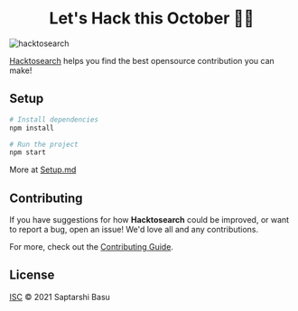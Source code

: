 <h1 align="center">Let's Hack this October 🐱‍👤</h1>

![hacktosearch](./public/hacktosearch.gif)

[Hacktosearch](https://hacktosearch.vercel.app) helps you find the best opensource contribution you can make!

## Setup

```sh
# Install dependencies
npm install

# Run the project
npm start
```

More at [Setup.md](Setup.md)

## Contributing

If you have suggestions for how **Hacktosearch** could be improved, or want to report a bug, open an issue! We'd love all and any contributions.

For more, check out the [Contributing Guide](CONTRIBUTING.md).

## License

[ISC](LICENSE) © 2021 Saptarshi Basu
